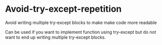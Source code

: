 # Avoid-try-except-repetition
Avoid writing multiple try-except blocks to make make code more readable


Can be used if you want to implement function using try-except but do not want to end up writing multiple try-except blocks.
